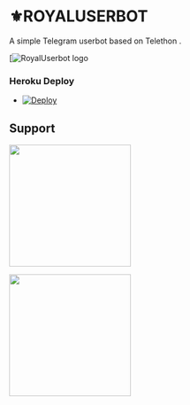 # ⚜️ROYALUSERBOT
A simple Telegram userbot based on Telethon .

[![RoyalUserbot logo](https://telegra.ph/file/57520dcef65f3b0d7e417.jpg)


### Heroku Deploy
  
- [![Deploy](https://www.herokucdn.com/deploy/button.svg)](https://heroku.com/deploy?template=https://github.com/Bot-support/RoyalUbot)


## Support
   <a href="https://t.me/ROYAL_USERBOT_OFFICIAL"><img src="https://img.shields.io/badge/Channel%20Support%3F-yes-green?&style=flat-square?&logo=telegram" width=220px></a></p>
   <a href="https://t.me/ROYAL_USERBOT_SUPPORT"><img src="https://img.shields.io/badge/Group%20Support%3F-yes-green?&style=flat-square?&logo=telegram" width=220px></a></p>
